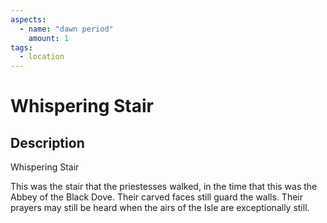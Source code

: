 ```yaml
---
aspects: 
  - name: "dawn period"
    amount: 1
tags:
  - location
---
```


# Whispering Stair

## Description
Whispering Stair

This was the stair that the priestesses walked, in the time that this was the Abbey of the Black Dove. Their carved faces still guard the walls. Their prayers may still be heard when the airs of the Isle are exceptionally still.